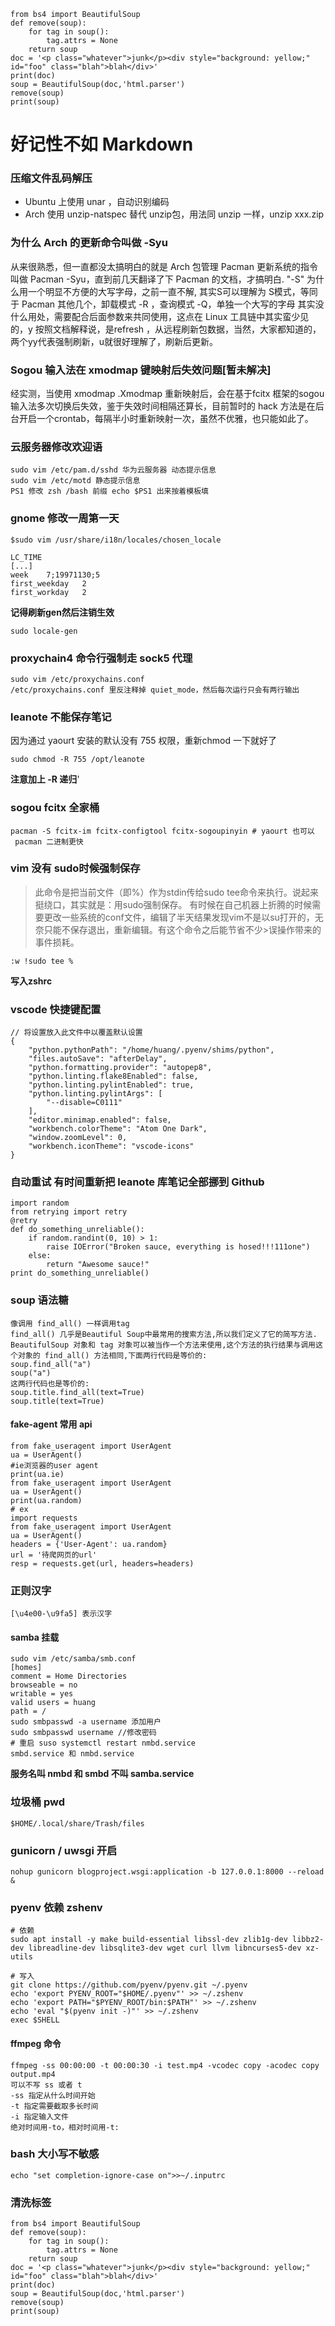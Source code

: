 ```
from bs4 import BeautifulSoup
def remove(soup):
    for tag in soup():
        tag.attrs = None
    return soup
doc = '<p class="whatever">junk</p><div style="background: yellow;" id="foo" class="blah">blah</div>'
print(doc)
soup = BeautifulSoup(doc,'html.parser')
remove(soup)
print(soup)
```
# 好记性不如 Markdown

### 压缩文件乱码解压
- Ubuntu 上使用 unar ，自动识别编码
- Arch 使用 unzip-natspec 替代 unzip包，用法同 unzip 一样，unzip xxx.zip

###  为什么 Arch 的更新命令叫做 -Syu

从来很熟悉，但一直都没太搞明白的就是 Arch 包管理 Pacman 更新系统的指令叫做 Pacman -Syu，直到前几天翻译了下 Pacman 的文档，才搞明白.
"-S" 为什么用一个明显不方便的大写字母，之前一直不解, 其实S可以理解为 S模式，等同于 Pacman 其他几个，卸载模式 -R ，查询模式 -Q，单独一个大写的字母
其实没什么用处，需要配合后面参数来共同使用，这点在 Linux 工具链中其实蛮少见的，y 按照文档解释说，是refresh ，从远程刷新包数据，当然，大家都知道的，两个yy代表强制刷新，u就很好理解了，刷新后更新。

### Sogou 输入法在 xmodmap 键映射后失效问题[暂未解决]

经实测，当使用 xmodmap .Xmodmap 重新映射后，会在基于fcitx 框架的sogou输入法多次切换后失效，鉴于失效时间相隔还算长，目前暂时的 hack 方法是在后台开启一个crontab，每隔半小时重新映射一次，虽然不优雅，也只能如此了。

### 云服务器修改欢迎语
```
sudo vim /etc/pam.d/sshd 华为云服务器 动态提示信息 
sudo vim /etc/motd 静态提示信息
PS1 修改 zsh /bash 前缀 echo $PS1 出来按着模板填
```

### gnome 修改一周第一天
```
$sudo vim /usr/share/i18n/locales/chosen_locale
```

```
LC_TIME
[...]
week    7;19971130;5
first_weekday   2
first_workday   2
```

**记得刷新gen然后注销生效**

```
sudo locale-gen
```



### proxychain4 命令行强制走 sock5 代理
```
sudo vim /etc/proxychains.conf
/etc/proxychains.conf 里反注释掉 quiet_mode，然后每次运行只会有两行输出
```
### leanote 不能保存笔记
因为通过 yaourt 安装的默认没有 755 权限，重新chmod 一下就好了 
```
sudo chmod -R 755 /opt/leanote
```
**注意加上 -R 递归**'
### sogou fcitx 全家桶
```
pacman -S fcitx-im fcitx-configtool fcitx-sogoupinyin # yaourt 也可以  pacman 二进制更快
```

### vim 没有 sudo时候强制保存
>此命令是把当前文件（即%）作为stdin传给sudo tee命令来执行。说起来挺绕口，其实就是：用sudo强制保存。
>有时候在自己机器上折腾的时候需要更改一些系统的conf文件，编辑了半天结果发现vim不是以su打开的，无奈只能不保存退出，重新编辑。有这个命令之后能节省不少>误操作带来的事件损耗。
```
:w !sudo tee %
```
**写入zshrc**

### vscode 快捷键配置
```
// 将设置放入此文件中以覆盖默认设置
{
    "python.pythonPath": "/home/huang/.pyenv/shims/python",
    "files.autoSave": "afterDelay",
    "python.formatting.provider": "autopep8",
    "python.linting.flake8Enabled": false,
    "python.linting.pylintEnabled": true,
    "python.linting.pylintArgs": [
        "--disable=C0111"
    ],
    "editor.minimap.enabled": false,
    "workbench.colorTheme": "Atom One Dark",
    "window.zoomLevel": 0,
    "workbench.iconTheme": "vscode-icons"
}
```
### 自动重试  有时间重新把 leanote 库笔记全部挪到 Github
```
import random
from retrying import retry
@retry
def do_something_unreliable():
    if random.randint(0, 10) > 1:
        raise IOError("Broken sauce, everything is hosed!!!111one")
    else:
        return "Awesome sauce!"
print do_something_unreliable()
```

### soup 语法糖
```
像调用 find_all() 一样调用tag 
find_all() 几乎是Beautiful Soup中最常用的搜索方法,所以我们定义了它的简写方法. BeautifulSoup 对象和 tag 对象可以被当作一个方法来使用,这个方法的执行结果与调用这个对象的 find_all() 方法相同,下面两行代码是等价的:
soup.find_all("a")
soup("a")
这两行代码也是等价的:
soup.title.find_all(text=True)
soup.title(text=True)
```

#### fake-agent 常用 api
```
from fake_useragent import UserAgent
ua = UserAgent()
#ie浏览器的user agent
print(ua.ie)
from fake_useragent import UserAgent
ua = UserAgent()
print(ua.random)
# ex
import requests
from fake_useragent import UserAgent
ua = UserAgent()
headers = {'User-Agent': ua.random}
url = '待爬网页的url'
resp = requests.get(url, headers=headers)
```

### 正则汉字
```
[\u4e00-\u9fa5] 表示汉字
```

#### samba 挂载
```
sudo vim /etc/samba/smb.conf
[homes] 
comment = Home Directories 
browseable = no 
writable = yes 
valid users = huang
path = /
sudo smbpasswd -a username 添加用户
sudo smbpasswd username //修改密码
# 重启 suso systemctl restart nmbd.service
smbd.service 和 nmbd.service
```
**服务名叫 nmbd 和 smbd 不叫 samba.service**

### 垃圾桶 pwd
```
$HOME/.local/share/Trash/files
```
### gunicorn / uwsgi 开启
```
nohup gunicorn blogproject.wsgi:application -b 127.0.0.1:8000 --reload &
```

### pyenv 依赖 zshenv 
```
# 依赖
sudo apt install -y make build-essential libssl-dev zlib1g-dev libbz2-dev libreadline-dev libsqlite3-dev wget curl llvm libncurses5-dev xz-utils

# 写入
git clone https://github.com/pyenv/pyenv.git ~/.pyenv
echo 'export PYENV_ROOT="$HOME/.pyenv"' >> ~/.zshenv
echo 'export PATH="$PYENV_ROOT/bin:$PATH"' >> ~/.zshenv
echo 'eval "$(pyenv init -)"' >> ~/.zshenv
exec $SHELL
```

#### ffmpeg 命令
```
ffmpeg -ss 00:00:00 -t 00:00:30 -i test.mp4 -vcodec copy -acodec copy output.mp4
可以不写 ss 或者 t
-ss 指定从什么时间开始 
-t 指定需要截取多长时间 
-i 指定输入文件 
绝对时间用-to，相对时间用-t:
```
### bash 大小写不敏感
```
echo "set completion-ignore-case on">>~/.inputrc 
```

### 清洗标签
```
from bs4 import BeautifulSoup
def remove(soup):
    for tag in soup():
        tag.attrs = None
    return soup
doc = '<p class="whatever">junk</p><div style="background: yellow;" id="foo" class="blah">blah</div>'
print(doc)
soup = BeautifulSoup(doc,'html.parser')
remove(soup)
print(soup)
```




